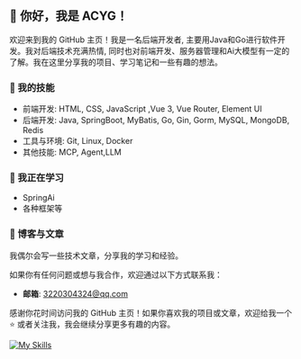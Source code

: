 ## 👋 你好，我是 ACYG！
欢迎来到我的 GitHub 主页！我是一名后端开发者, 主要用Java和Go进行软件开发。我对后端技术充满热情, 同时也对前端开发、服务器管理和Ai大模型有一定的了解。我在这里分享我的项目、学习笔记和一些有趣的想法。
### 🚀 我的技能

- 前端开发:  HTML, CSS, JavaScript ,Vue 3, Vue Router,  Element UI
- 后端开发:  Java, SpringBoot, MyBatis, Go, Gin, Gorm, MySQL, MongoDB, Redis
- 工具与环境: Git, Linux, Docker
- 其他技能: MCP, Agent,LLM

### 🌱 我正在学习
- SpringAi
- 各种框架等

### 📝 博客与文章

我偶尔会写一些技术文章，分享我的学习和经验。

如果你有任何问题或想与我合作，欢迎通过以下方式联系我：

- **邮箱**: 3220304324@qq.com

感谢你花时间访问我的 GitHub 主页！如果你喜欢我的项目或文章，欢迎给我一个 ⭐️ 或者关注我，我会继续分享更多有趣的内容。

 [![My Skills](https://skillicons.dev/icons?perline=20&i=js,html,css,bash,git,yarn,windows,webpack,vite,vscode,ts,tailwind,svg,sqlite,react,postman,pnpm,pinia,php,ps,npm,nodejs,nginx,mysql,md,linux,github,arch,babel,bootstrap,c,cpp,clion,cloudflare,codepen,docker,express)](https://skillicons.dev)

